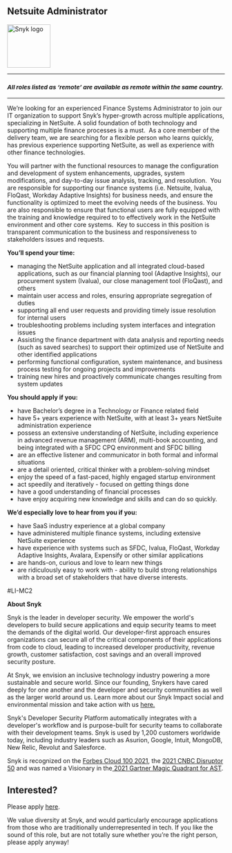 Netsuite Administrator 
---

<img src="https://res.cloudinary.com/snyk/image/upload/v1537345894/press-kit/brand/logo-black.png" width="100" alt="Snyk logo" />

<hr>
<h3><em><strong><sub>All roles listed as ‘remote’ are available as remote within the same country.</sub></strong></em></h3>
<hr>
<p><span style="font-weight: 400;">We’re looking for an experienced Finance Systems Administrator to join our IT organization to support Snyk’s hyper-growth across multiple applications, specializing in NetSuite. A solid foundation of both technology and supporting multiple finance processes is a must.&nbsp; As a core member of the delivery team, we are searching for a flexible person who learns quickly, has previous experience supporting NetSuite, as well as experience with other finance technologies.</span></p>
<p><span style="font-weight: 400;">You will partner with the functional resources to manage the configuration and development of system enhancements, upgrades, system modifications, and day-to-day issue analysis, tracking, and resolution.&nbsp; You are responsible for supporting our finance systems (i.e. Netsuite, Ivalua, FloQast, Workday Adaptive Insights) for business needs, and ensure the functionality is optimized to meet the evolving needs of the business. You are also responsible to ensure that functional users are fully equipped with the training and knowledge required to to effectively work in the NetSuite environment and other core systems.&nbsp; Key to success in this position is transparent communication to the business and responsiveness to stakeholders issues and requests.&nbsp;</span></p>
<p><strong>You’ll spend your time:</strong></p>
<ul>
<li style="font-weight: 400;"><span style="font-weight: 400;">managing the NetSuite application and all integrated cloud-based applications, such as our financial planning tool (Adaptive Insights), our procurement system (Ivalua), our close management tool (FloQast), and others</span></li>
<li style="font-weight: 400;"><span style="font-weight: 400;">maintain user access and roles, ensuring appropriate segregation of duties</span></li>
<li style="font-weight: 400;"><span style="font-weight: 400;">supporting all end user requests and providing timely issue resolution for internal users</span></li>
<li style="font-weight: 400;"><span style="font-weight: 400;">troubleshooting problems including system interfaces and integration issues</span></li>
<li style="font-weight: 400;"><span style="font-weight: 400;">Assisting the finance department with data analysis and reporting needs (such as saved searches) to support their optimized use of NetSuite and other identified applications</span></li>
<li style="font-weight: 400;"><span style="font-weight: 400;">performing functional configuration, system maintenance, and business process testing for ongoing projects and improvements&nbsp;</span></li>
<li style="font-weight: 400;"><span style="font-weight: 400;">training new hires and proactively communicate changes resulting from system updates</span></li>
</ul>
<p><strong>You should apply if you:</strong></p>
<ul>
<li style="font-weight: 400;"><span style="font-weight: 400;">have Bachelor’s degree in a Technology or Finance related field</span></li>
<li style="font-weight: 400;"><span style="font-weight: 400;">have 5+ years experience with NetSuite, with at least 3+ years NetSuite administration experience</span></li>
<li style="font-weight: 400;"><span style="font-weight: 400;">possess an extensive understanding of NetSuite, including experience in advanced revenue management (ARM), multi-book accounting, and being integrated with a SFDC CPQ environment and SFDC billing&nbsp;</span></li>
<li style="font-weight: 400;"><span style="font-weight: 400;">are an effective listener and communicator in both formal and informal situations</span></li>
<li style="font-weight: 400;"><span style="font-weight: 400;">are a detail oriented, critical thinker with a problem-solving mindset</span></li>
<li style="font-weight: 400;"><span style="font-weight: 400;">enjoy the speed of a fast-paced, highly engaged startup environment</span></li>
<li style="font-weight: 400;"><span style="font-weight: 400;">act speedily and iteratively - focused on getting things done&nbsp;&nbsp;&nbsp;&nbsp;</span></li>
<li style="font-weight: 400;"><span style="font-weight: 400;">have a good understanding of financial processes&nbsp;</span></li>
<li style="font-weight: 400;"><span style="font-weight: 400;">have enjoy acquiring new knowledge and skills and can do so quickly.&nbsp;</span></li>
</ul>
<p><strong>We’d especially love to hear from you if you:</strong></p>
<ul>
<li style="font-weight: 400;"><span style="font-weight: 400;">have SaaS industry experience at a global company</span></li>
<li style="font-weight: 400;"><span style="font-weight: 400;">have administered multiple finance systems, including extensive NetSuite experience</span></li>
<li style="font-weight: 400;"><span style="font-weight: 400;">have experience with systems such as SFDC, Ivalua, FloQast, Workday Adaptive Insights, Avalara, Expensify or other similar applications</span></li>
<li style="font-weight: 400;"><span style="font-weight: 400;">are hands-on, curious and love to learn new things</span></li>
<li style="font-weight: 400;"><span style="font-weight: 400;">are ridiculously easy to work with - ability to build strong relationships with a broad set of stakeholders that have diverse interests.</span></li>
</ul>
<p><span style="font-weight: 400;">#LI-MC2</span></p><div class="content-conclusion"><p><strong>About Snyk</strong></p>
<p><span style="font-weight: 400;">Snyk is the leader in developer security. We empower the world's developers to build secure applications and equip security teams to meet the demands of the digital world. Our developer-first approach ensures organizations can secure all of the critical components of their applications from code to cloud, leading to increased developer productivity, revenue growth, customer satisfaction, cost savings and an overall improved security posture.&nbsp;</span></p>
<p><span style="font-weight: 400;">At Snyk, we envision an inclusive technology industry powering a more sustainable and secure world.</span> <span style="font-weight: 400;">Since our founding, Snykers have cared deeply for one another and the developer and security communities as well as the larger world around us. Learn more about our Snyk Impact social and environmental mission and take action with us </span><a href="https://snyk.io/about/snyk-impact/"><span style="font-weight: 400;">here.</span></a></p>
<p><span style="font-weight: 400;">Snyk's Developer Security Platform automatically integrates with a developer's workflow and is purpose-built for security teams to collaborate with their development teams. Snyk is used by 1,200 customers worldwide today, including industry leaders such as Asurion, Google, Intuit, MongoDB, New Relic, Revolut and Salesforce.</span></p>
<p><span style="font-weight: 400;">Snyk is recognized on the </span><a href="https://www.forbes.com/cloud100/#6f24b5ba5f94"><span style="font-weight: 400;">Forbes Cloud 100 2021</span></a><span style="font-weight: 400;">, the </span><a href="https://www.cnbc.com/2021/05/25/these-are-the-2021-cnbc-disruptor-50-companies.html"><span style="font-weight: 400;">2021 CNBC Disruptor 50</span></a><span style="font-weight: 400;"> and was named a Visionary in the</span><a href="https://snyk.io/blog/snyk-visionary-2021-gartner-magic-quadrant-for-ast/"><span style="font-weight: 400;"> 2021 Gartner Magic Quadrant for AST</span></a><span style="font-weight: 400;">.</span></p></div>

Interested?
---

Please apply [here](https://boards.greenhouse.io/snyk/jobs/6389114002#app).

We value diversity at Snyk, and would particularly encourage applications from those who are traditionally underrepresented in tech.
If you like the sound of this role, but are not totally sure whether you’re the right person, please apply anyway!
